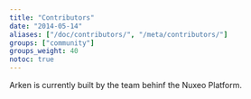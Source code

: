 ```yaml
---
title: "Contributors"
date: "2014-05-14"
aliases: ["/doc/contributors/", "/meta/contributors/"]
groups: ["community"]
groups_weight: 40
notoc: true
---
```


Arken is currently built by the team behinf the Nuxeo Platform.